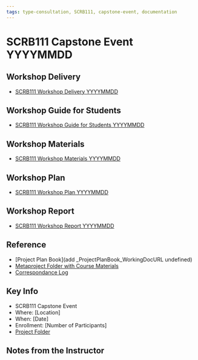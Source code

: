 ```yaml
---
tags: type-consultation, SCRB111, capstone-event, documentation
---
```


#  SCRB111 Capstone Event YYYYMMDD

## Workshop Delivery

* [SCRB111 Workshop Delivery YYYYMMDD]()


## Workshop Guide for Students

* [SCRB111 Workshop Guide for Students YYYYMMDD]()

## Workshop Materials

* [SCRB111 Workshop Materials YYYYMMDD]()

## Workshop Plan

* [SCRB111 Workshop Plan YYYYMMDD
]()

## Workshop Report

* [SCRB111 Workshop Report YYYYMMDD]()

## Reference

* [Project Plan Book](add _ProjectPlanBook_WorkingDocURL undefined)
* [Metaproject Folder with Course Materials](https://drive.google.com/drive/folders/194JZlv4Ajf5qmQY51EFoYGiXBrTb7AM2)
* [Correspondance Log](https://drive.google.com/drive/folders/1X-M7RNbGCHlTWYhSqnK7aVakHwwXODTU?usp=drive_link)


## Key Info
- SCRB111 Capstone Event
- Where: [Location]
- When: [Date]
- Enrollment: [Number of Participants]
- [Project Folder]()

## Notes from the Instructor